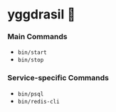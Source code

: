 # yggdrasil :rainbow:

### Main Commands

- `bin/start`
- `bin/stop`

### Service-specific Commands

- `bin/psql`
- `bin/redis-cli`
